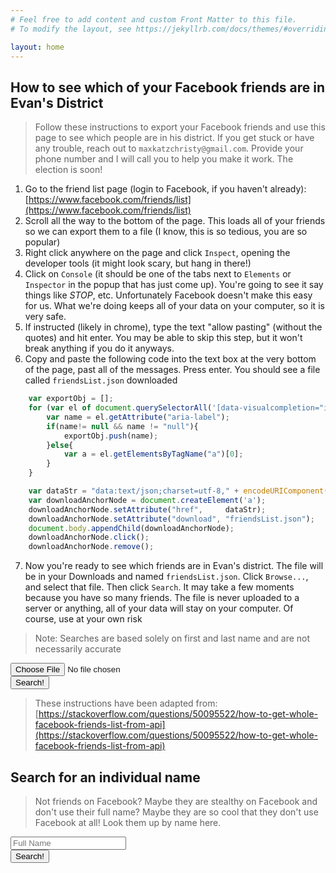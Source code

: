 ```yaml
---
# Feel free to add content and custom Front Matter to this file.
# To modify the layout, see https://jekyllrb.com/docs/themes/#overriding-theme-defaults

layout: home
---
```


## How to see which of your Facebook friends are in Evan's District

> Follow these instructions to export your Facebook friends and use this page
to see which people are in his district. If you get stuck or have any trouble,
reach out to `maxkatzchristy@gmail.com`. Provide your phone number and I will
call you to help you make it work. The election is soon!

1. Go to the friend list page (login to Facebook, if you haven't already): [https://www.facebook.com/friends/list](https://www.facebook.com/friends/list)
2. Scroll all the way to the bottom of the page. This loads all of your friends so we can export them to a file (I know, this is so tedious, you are so popular)
3. Right click anywhere on the page and click `Inspect`, opening the developer tools (it might look scary, but hang in there!)
4. Click on `Console` (it should be one of the tabs next to `Elements` or `Inspector` in the popup that has just come up). You're going to see it say things like *STOP*, etc. Unfortunately Facebook doesn't make this easy for us. What we're doing keeps all of your data on your computer, so it is very safe.
5. If instructed (likely in chrome), type the text "allow pasting" (without the quotes) and hit enter. You may be able to skip this step, but it won't break anything if you do it anyways.
6. Copy and paste the following code into the text box at the very bottom of the page, past all of the messages. Press enter. You should see a file called `friendsList.json` downloaded
```javascript
    var exportObj = [];
    for (var el of document.querySelectorAll('[data-visualcompletion="ignore-dynamic"]')) {
        var name = el.getAttribute("aria-label");
        if(name!= null && name != "null"){
            exportObj.push(name);
        }else{
            var a = el.getElementsByTagName("a")[0];
        }
    }

    var dataStr = "data:text/json;charset=utf-8," + encodeURIComponent(JSON.stringify(exportObj));
    var downloadAnchorNode = document.createElement('a');
    downloadAnchorNode.setAttribute("href",     dataStr);
    downloadAnchorNode.setAttribute("download", "friendsList.json");
    document.body.appendChild(downloadAnchorNode);
    downloadAnchorNode.click();
    downloadAnchorNode.remove();
```

7. Now you're ready to see which friends are in Evan's district. The file will
   be in your Downloads and named `friendsList.json`. Click `Browse...`, and
   select that file. Then click `Search`. It may take a few moments because you
   have so many friends. The file is never uploaded to a server or anything,
   all of your data will stay on your computer. Of course, use at your own risk

> Note: Searches are based solely on first and last name and are not
necessarily accurate

<script src="https://cdn.jsdelivr.net/npm/fuse.js/dist/fuse.js"></script>
<form id="friends-lookup">
    <input id="friendslist" type="file" />
    <br>
    <button type="submit">Search!</button>
</form>

<ul id="output"></ul>

<script>
    async function sleep() {
      return new Promise((resolve) => setTimeout(resolve, 10));
    }

    const to_li = (result) => `<li>${result.item["Full Name"]}, age ${result.item.Age}</li>`;
    let fuse;
    function processForm(e) {
        if (e.preventDefault) e.preventDefault();

        try {
            const files = document.getElementById("friendslist").files;
            if (files.length === 0) {
                throw new Error("Please select a file to search");
            }
            const fr = new FileReader();
            fr.readAsText(files[0]);
            fr.addEventListener(
                "load",
                async () => {
                    const friends = JSON.parse(fr.result);
                    const matches = [];
                    let i = 0;
                    for (const friend of friends) {
                        document.getElementById("output").innerHTML = `Searching... (${Math.round(++i / friends.length * 100)}%)`;
                        await sleep();
                        const results = fuse.search(friend);
                        if (results.length > 0) {
                            matches.push(results[0]);
                        }
                    }
                    document.getElementById("output").innerHTML = matches.map(to_li).join("");
                },
                false,
            );
        } catch (error) {
            document.getElementById("output").innerHTML = `Something went wrong: ${error.message}`;
            console.error(error.message);
        }

        // You must return false to prevent the default form behavior
        return false;
    }

    var form = document.getElementById('friends-lookup');
    if (form.attachEvent) {
        form.attachEvent("submit", processForm);
    } else {
        form.addEventListener("submit", processForm);
    }


    async function getData() {
        const url = "voters.json";
        try {
            const response = await fetch(url);
            if (!response.ok) {
                throw new Error(`Response status: ${response.status}`);
            }

            const list = await response.json();
            const options = {
                includeScore: true,
                // Search in `author` and in `tags` array
                keys: ['Full Name'],
                threshold: 0.05,
            }

            fuse = new Fuse(list, options)

            const result = fuse.search('JEAN MASON')
        } catch (error) {
            document.getElementById("output").innerHTML = `Sorry messed up: ${error.message}`;
            console.error(error.message);
        }
    }
    getData();
</script>

> These instructions have been adapted from: [https://stackoverflow.com/questions/50095522/how-to-get-whole-facebook-friends-list-from-api](https://stackoverflow.com/questions/50095522/how-to-get-whole-facebook-friends-list-from-api)

## Search for an individual name

> Not friends on Facebook? Maybe they are stealthy on Facebook and don't use
their full name? Maybe they are so cool that they don't use Facebook at all!
Look them up by name here.

<form id="name-lookup">
    <input id="name" type="text" name="in" placeholder="Full Name" />
    <br>
    <button type="submit">Search!</button>
</form>

<p id="name-output"></p>

<script>
    function processForm(e) {
        if (e.preventDefault) e.preventDefault();

        try {
            const results = fuse.search(document.getElementById('name').value);
            if (results.length === 0) {
                throw new Error("They are probably not in the district, name not matched");
            }
            document.getElementById("name-output").innerHTML = `${results[0].item["Full Name"]}, age ${results[0].item.Age}`;
        } catch (error) {
            document.getElementById("name-output").innerHTML = `Sorry messed up: ${error.message}`;
            console.error(error.message);
        }

        // You must return false to prevent the default form behavior
        return false;
    }

    var form = document.getElementById('name-lookup');
    if (form.attachEvent) {
        form.attachEvent("submit", processForm);
    } else {
        form.addEventListener("submit", processForm);
    }
</script>

